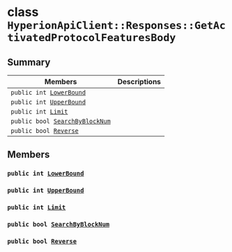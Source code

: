 # class `HyperionApiClient::Responses::GetActivatedProtocolFeaturesBody` 

## Summary

 Members                        | Descriptions                                
--------------------------------|---------------------------------------------
`public int `[`LowerBound`](#class_hyperion_api_client_1_1_responses_1_1_get_activated_protocol_features_body_1a6f98147aca1b7780618bec44992a4c70) | 
`public int `[`UpperBound`](#class_hyperion_api_client_1_1_responses_1_1_get_activated_protocol_features_body_1a23ac64b5780397bb78675bc28d280a5a) | 
`public int `[`Limit`](#class_hyperion_api_client_1_1_responses_1_1_get_activated_protocol_features_body_1a6fac9866655c7ad72f728800ed0e3e98) | 
`public bool `[`SearchByBlockNum`](#class_hyperion_api_client_1_1_responses_1_1_get_activated_protocol_features_body_1abacd31db37775ae238fb161bd12fb5e7) | 
`public bool `[`Reverse`](#class_hyperion_api_client_1_1_responses_1_1_get_activated_protocol_features_body_1a093b52f4fe296c95c39178c7cce540b1) | 

## Members

### `public int `[`LowerBound`](#class_hyperion_api_client_1_1_responses_1_1_get_activated_protocol_features_body_1a6f98147aca1b7780618bec44992a4c70) 

### `public int `[`UpperBound`](#class_hyperion_api_client_1_1_responses_1_1_get_activated_protocol_features_body_1a23ac64b5780397bb78675bc28d280a5a) 

### `public int `[`Limit`](#class_hyperion_api_client_1_1_responses_1_1_get_activated_protocol_features_body_1a6fac9866655c7ad72f728800ed0e3e98) 

### `public bool `[`SearchByBlockNum`](#class_hyperion_api_client_1_1_responses_1_1_get_activated_protocol_features_body_1abacd31db37775ae238fb161bd12fb5e7) 

### `public bool `[`Reverse`](#class_hyperion_api_client_1_1_responses_1_1_get_activated_protocol_features_body_1a093b52f4fe296c95c39178c7cce540b1) 

